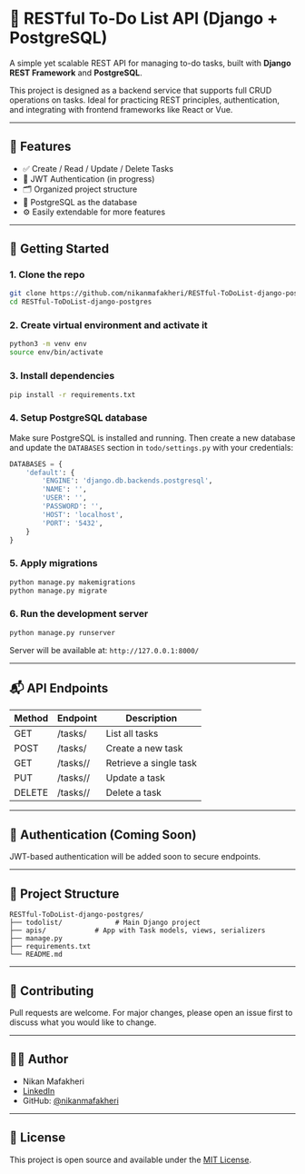 


# 📝 RESTful To-Do List API (Django + PostgreSQL)

A simple yet scalable REST API for managing to-do tasks, built with **Django REST Framework** and **PostgreSQL**.

This project is designed as a backend service that supports full CRUD operations on tasks. Ideal for practicing REST principles, authentication, and integrating with frontend frameworks like React or Vue.

---

## 🔧 Features

- ✅ Create / Read / Update / Delete Tasks
- 🔐 JWT Authentication (in progress)
- 🗂 Organized project structure
- 🌱 PostgreSQL as the database
- ⚙️ Easily extendable for more features

---

## 🚀 Getting Started

### 1. Clone the repo

```bash
git clone https://github.com/nikanmafakheri/RESTful-ToDoList-django-postgres.git
cd RESTful-ToDoList-django-postgres
````

### 2. Create virtual environment and activate it

```bash
python3 -m venv env
source env/bin/activate
```

### 3. Install dependencies

```bash
pip install -r requirements.txt
```

### 4. Setup PostgreSQL database

Make sure PostgreSQL is installed and running. Then create a new database and update the `DATABASES` section in `todo/settings.py` with your credentials:

```python
DATABASES = {
    'default': {
        'ENGINE': 'django.db.backends.postgresql',
        'NAME': '',
        'USER': '',
        'PASSWORD': '',
        'HOST': 'localhost',
        'PORT': '5432',
    }
}
```

### 5. Apply migrations

```bash
python manage.py makemigrations
python manage.py migrate
```

### 6. Run the development server

```bash
python manage.py runserver
```

Server will be available at: `http://127.0.0.1:8000/`

---

## 📬 API Endpoints

| Method | Endpoint     | Description            |
| ------ | ------------ | ---------------------- |
| GET    | /tasks/      | List all tasks         |
| POST   | /tasks/      | Create a new task      |
| GET    | /tasks/<id>/ | Retrieve a single task |
| PUT    | /tasks/<id>/ | Update a task          |
| DELETE | /tasks/<id>/ | Delete a task          |

---

## 🔐 Authentication (Coming Soon)

JWT-based authentication will be added soon to secure endpoints.

---

## 📁 Project Structure

```
RESTful-ToDoList-django-postgres/
├── todolist/             # Main Django project
├── apis/            # App with Task models, views, serializers
├── manage.py
├── requirements.txt
└── README.md
```

---

## 🤝 Contributing

Pull requests are welcome. For major changes, please open an issue first to discuss what you would like to change.

---

## 👨‍💻 Author

* Nikan Mafakheri
* [LinkedIn](https://www.linkedin.com/in/nikanmafakheri/)
* GitHub: [@nikanmafakheri](https://github.com/nikanmafakheri)

---

## 📄 License

This project is open source and available under the [MIT License](LICENSE).
